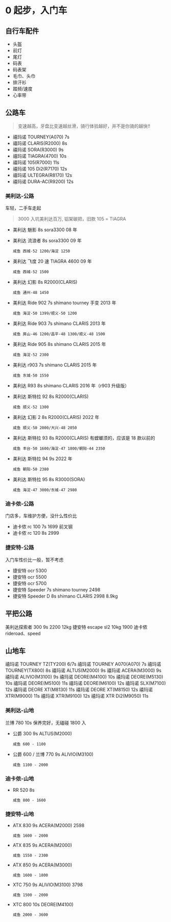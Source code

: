 # 0 起步，入门车

## 自行车配件

-   头盔
-   前灯
-   尾灯
-   码表
-   码表架
-   毛巾、头巾
-   排汗衫
-   踏频/速度
-   心率带

## 公路车

> 变速越高，牙盘比变速越丝滑，骑行体验越好，并不是你骑的越快!!

-   禧玛诺 TOURNEY(A070) 7s
-   禧玛诺 CLARIS(R2000) 8s
-   禧玛诺 SORA(R3000) 9s
-   禧玛诺 TIAGRA(4700) 10s
-   禧玛诺 105(R7000) 11s
-   禧玛诺 105 Di2(R7170) 12s
-   禧玛诺 ULTEGRA(R8170) 12s
-   禧玛诺 DURA-AC(R9200) 12s

### 美利达-公路

车轻，二手车走起

> 3000 入坑美利达百万, 铝架碳把，旧款 105 = TIAGRA

-   美利达 魅影 8s sora3300 08 年
-   美利达 流浪者 8s sora3300 09 年

        咸鱼 西城-52 1200/海淀 1250

-   美利达 飞度 20 速 TIAGRA 4600 09 年

        咸鱼 西城-52 1500

-   美利达 幻影 8s R2000(CLARIS)

        咸鱼 通州-48 1450

-   美利达 Ride 902 7s shimano tourney 手变 2013 年

        咸鱼 海淀-50 1399/顺义-50 1200

-   美利达 Ride 903 7s shimano CLARIS 2013 年

        咸鱼 房山-46 1200/昌平-48 1300/顺义-48 1500

-   美利达 Ride 905 8s shimano CLARIS 2015 年

        咸鱼 海淀-52 2300

-   美利达 r903 7s shimano CLARIS 2015 年

        咸鱼 东城-50 1550

-   美利达 R93 8s shimano CLARIS 2016 年（r903 升级版）
-   美利达 斯特拉 92 8s R2000(CLARIS)

        咸鱼 顺义-52 1300

-   美利达 幻影 2 8s R2000(CLARIS) 2022 年

        咸鱼 顺义-50 2000/大兴-48 2050

-   美利达 斯特拉 93 8s R2000(CLARIS) 有螳螂须的，应该是 18 款以前的

        咸鱼 丰台-50 1600/海淀-47 1800/朝阳-44 2350

-   美利达 斯特拉 94 9s 2022 年

        咸鱼 朝阳-50 2380

-   美利达 斯特拉 95 8s R3000(SORA)

        咸鱼 海淀-47 3000/东城-47 2980

### 迪卡侬-公路

门店多，车维护方便，没什么性价比

-   迪卡侬 rc 100 7s 1699 前叉钢
-   迪卡侬 rc 120 8s 2999

### 捷安特-公路

入门车性价比一般，暂不考虑

-   捷安特 ocr 5300
-   捷安特 ocr 5500
-   捷安特 ocr 5700
-   捷安特 Speeder 7s shimano tourney 2498
-   捷安特 Speeder D 8s shimano CLARIS 2998 8.9kg

## 平把公路

美利达探索者 300 9s 2200 12kg
捷安特 escape sl2 10kg 1900
迪卡侬 rideroad、speed

## 山地车

禧玛诺 TOURNEY TZ(TY200) 6/7s
禧玛诺 TOURNEY A070(A070) 7s
禧玛诺 TOURNEY(TX800) 8s
禧玛诺 ALTUS(M2000) 9s
禧玛诺 ACERA(M3000) 9s
禧玛诺 ALIVIO(M3100) 9s
禧玛诺 DEORE(M4100) 10s
禧玛诺 DEORE(M5130) 10s
禧玛诺 DEORE(M5100) 11s
禧玛诺 DEORE(M6100) 12s
禧玛诺 SLX(M7100) 12s
禧玛诺 DEORE XT(M8130) 11s
禧玛诺 DEORE XT(M8150) 12s
禧玛诺 XTR(M9000) 11s
禧玛诺 XTR(M9100) 12s
禧玛诺 XTR Di2(M9050) 11s

### 美利达-山地

兰博 780 10s 保养完好，无磕碰 1800 入

-   公爵 300 9s ALTUS(M2000)

        咸鱼 600 - 1100

-   公爵 600 / 兰博 770 9s ALIVIO(M3100)

        咸鱼 1100 - 2000

### 迪卡侬-山地

-   RR 520 8s

        咸鱼 800 - 1600

### 捷安特-山地

-   ATX 830 9s ACERA(M2000) 2598

        咸鱼 1600 - 2000

-   ATX 835 9s ACERA(M2000)

        咸鱼 1550 - 2300

-   ATX 850 9s ACERA(M3000)

        咸鱼 1600 - 1800

-   XTC 750 9s ALIVIO(M3100) 3798

        咸鱼 1500 - 2000

-   XTC 800 10s DEORE(M4100)

        咸鱼 2000 - 3600
